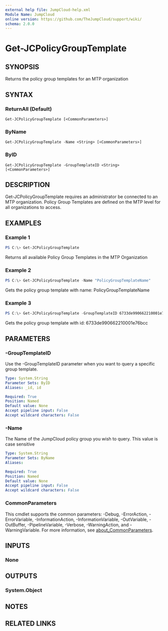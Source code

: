 ```yaml
---
external help file: JumpCloud-help.xml
Module Name: JumpCloud
online version: https://github.com/TheJumpCloud/support/wiki/
schema: 2.0.0
---
```


# Get-JCPolicyGroupTemplate

## SYNOPSIS

Returns the policy group templates for an MTP organization

## SYNTAX

### ReturnAll (Default)

```
Get-JCPolicyGroupTemplate [<CommonParameters>]
```

### ByName

```
Get-JCPolicyGroupTemplate -Name <String> [<CommonParameters>]
```

### ByID

```
Get-JCPolicyGroupTemplate -GroupTemplateID <String> [<CommonParameters>]
```

## DESCRIPTION

Get-JCPolicyGroupTemplate requires an administrator be connected to an MTP organization. Policy Group Templates are defined on the MTP level for all organizations to access.

## EXAMPLES

### Example 1

```powershell
PS C:\> Get-JCPolicyGroupTemplate
```

Returns all available Policy Group Templates in the MTP Organization

### Example 2

```powershell
PS C:\> Get-JCPolicyGroupTemplate -Name "PolicyGroupTemplateName"
```

Gets the policy group template with name: PolicyGroupTemplateName

### Example 3

```powershell
PS C:\> Get-JCPolicyGroupTemplate -GroupTemplateID 6733de990662210001e76bcc
```

Gets the policy group template with id: 6733de990662210001e76bcc

## PARAMETERS

### -GroupTemplateID

Use the -GroupTemplateID parameter when you want to query a specific group template.

```yaml
Type: System.String
Parameter Sets: ByID
Aliases: _id, id

Required: True
Position: Named
Default value: None
Accept pipeline input: False
Accept wildcard characters: False
```

### -Name

The Name of the JumpCloud policy group you wish to query. This value is case sensitive

```yaml
Type: System.String
Parameter Sets: ByName
Aliases:

Required: True
Position: Named
Default value: None
Accept pipeline input: False
Accept wildcard characters: False
```

### CommonParameters

This cmdlet supports the common parameters: -Debug, -ErrorAction, -ErrorVariable, -InformationAction, -InformationVariable, -OutVariable, -OutBuffer, -PipelineVariable, -Verbose, -WarningAction, and -WarningVariable. For more information, see [about_CommonParameters](http://go.microsoft.com/fwlink/?LinkID=113216).

## INPUTS

### None

## OUTPUTS

### System.Object

## NOTES

## RELATED LINKS
